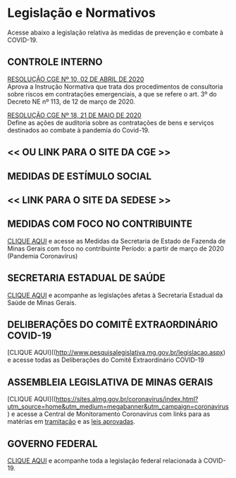 # Legislação e Normativos

Acesse abaixo a legislação relativa às medidas de prevenção e combate à COVID-19.

## CONTROLE INTERNO

[RESOLUÇÃO CGE Nº 10, 02 DE ABRIL DE 2020](http://www.cge.mg.gov.br/phocadownload/arquivos_diversos/pdf/Resolucoes_AUGE_Consultorias%201.pdf)  
Aprova a Instrução Normativa que trata dos procedimentos de consultoria sobre riscos em contratações emergenciais, a que se refere o art. 3º do Decreto NE nº 113, de 12 de março de 2020.

[RESOLUÇÃO CGE Nº 18, 21 DE MAIO DE 2020](http://jornal.iof.mg.gov.br/xmlui/bitstream/handle/123456789/234516/caderno1_2020-05-22%202.pdf?sequence=1)  
Define as ações de auditoria sobre as contratações de bens e serviços destinados ao combate à pandemia do Covid-19.

<< OU LINK PARA O SITE DA CGE >>
--

## MEDIDAS DE ESTÍMULO SOCIAL

<< LINK PARA O SITE DA SEDESE >>
--

## MEDIDAS COM FOCO NO CONTRIBUINTE

[CLIQUE AQUI](http://www.fazenda.mg.gov.br/coronavirus/contribuintes/) e acesse as Medidas da Secretaria de Estado de Fazenda de Minas Gerais com foco no contribuinte
Período: a partir de março de 2020 (Pandemia Coronavírus)

## SECRETARIA ESTADUAL DE SAÚDE

[CLIQUE AQUI](http://coronavirus.saude.mg.gov.br/legislacoes) e acompanhe as legislações afetas à Secretaria Estadual da Saúde de Minas Gerais.

## DELIBERAÇÕES DO COMITÊ EXTRAORDINÁRIO COVID-19

[CLIQUE AQUI]((http://www.pesquisalegislativa.mg.gov.br/legislacao.aspx) e acesse todas as Deliberações do Comitê Extraordinário COVID-19

## ASSEMBLEIA LEGISLATIVA DE MINAS GERAIS

[CLIQUE AQUI]((https://sites.almg.gov.br/coronavirus/index.html?utm_source=home&utm_medium=megabanner&utm_campaign=coronavirus) e acesse a Central de Monitoramento Coronavírus com links para as matérias em [tramitação](https://www.almg.gov.br/atividade_parlamentar/tramitacao_projetos/index.html?advanced=advanced&first=false&search=odp&pagina=1&aba=js_tabpesquisaAvancada&txtPalavras=%28pec+ou+pl+ou+plc+ou+pre%29.prop.+e+tramitacao.domi.+e+coronavirus.obse.&txtEmTram=on&txtTramEnc=on) e as [leis aprovadas](https://sites.almg.gov.br/coronavirus/acoes-almg/leis-aprovadas.html).

## GOVERNO FEDERAL

[CLIQUE AQUI](http://www4.planalto.gov.br/legislacao/portal-legis/legislacao-covid-19) e acompanhe toda a legislação federal relacionada à COVID-19.
